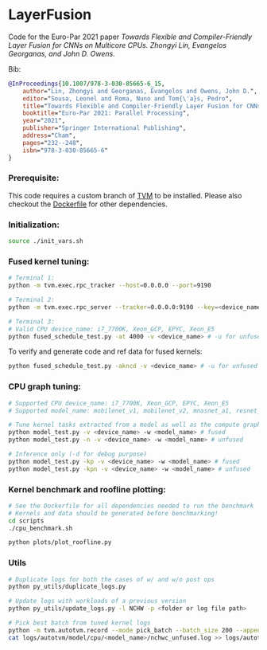 # LayerFusion

Code for the Euro-Par 2021 paper *Towards Flexible and Compiler-Friendly Layer Fusion for CNNs on Multicore CPUs. Zhongyi Lin, Evangelos Georganas, and John D. Owens*.

Bib:
```bibtex
@InProceedings{10.1007/978-3-030-85665-6_15,
    author="Lin, Zhongyi and Georganas, Evangelos and Owens, John D.",
    editor="Sousa, Leonel and Roma, Nuno and Tom{\'a}s, Pedro",
    title="Towards Flexible and Compiler-Friendly Layer Fusion for CNNs on Multicore CPUs",
    booktitle="Euro-Par 2021: Parallel Processing",
    year="2021",
    publisher="Springer International Publishing",
    address="Cham",
    pages="232--248",
    isbn="978-3-030-85665-6"
}
```


### Prerequisite:
This code requires a custom branch of [TVM](https://github.com/moderato/tvm) to be installed. Please also checkout the [Dockerfile](https://github.com/moderato/LayerFusion/blob/master/Dockerfile) for other dependencies.

### Initialization:
```bash
source ./init_vars.sh
```

### Fused kernel tuning:
```bash
# Terminal 1:
python -m tvm.exec.rpc_tracker --host=0.0.0.0 --port=9190

# Terminal 2:
python -m tvm.exec.rpc_server --tracker=0.0.0.0:9190 --key=<device_name>

# Terminal 3:
# Valid CPU device_name: i7_7700K, Xeon_GCP, EPYC, Xeon_E5
python fused_schedule_test.py -at 4000 -v <device_name> # -u for unfused kernels
```

To verify and generate code and ref data for fused kernels:
```bash
python fused_schedule_test.py -akncd -v <device_name> # -u for unfused kernels
```

### CPU graph tuning:
```bash
# Supported CPU device_name: i7_7700K, Xeon_GCP, EPYC, Xeon_E5
# Supported model_name: mobilenet_v1, mobilenet_v2, mnasnet_a1, resnet_18, resnet_50

# Tune kernel tasks extracted from a model as well as the compute graph (layout transformation)
python model_test.py -v <device_name> -w <model_name> # fused
python model_test.py -n -v <device_name> -w <model_name> # unfused

# Inference only (-d for debug purpose)
python model_test.py -kp -v <device_name> -w <model_name> # fused
python model_test.py -kpn -v <device_name> -w <model_name> # unfused
```

### Kernel benchmark and roofline plotting:
```bash
# See the Dockerfile for all dependencies needed to run the benchmark
# Kernels and data should be generated before benchmarking!
cd scripts
./cpu_benchmark.sh

python plots/plot_roofline.py
```

### Utils
```bash
# Duplicate logs for both the cases of w/ and w/o post ops
python py_utils/duplicate_logs.py
```

```bash
# Update logs with workloads of a previous version
python py_utils/update_logs.py -l NCHW -p <folder or log file path>
```

```bash
# Pick best batch from tuned kernel logs
python -m tvm.autotvm.record --mode pick_batch --batch_size 200 --append --i logs/autotvm/layer/cpu/fused/ --o logs/autotvm/model/cpu/<model_name>/nchwc_fused.log
cat logs/autotvm/model/cpu/<model_name>/nchwc_unfused.log >> logs/autotvm/model/cpu/<model_name>/nchwc_fused.log
```
